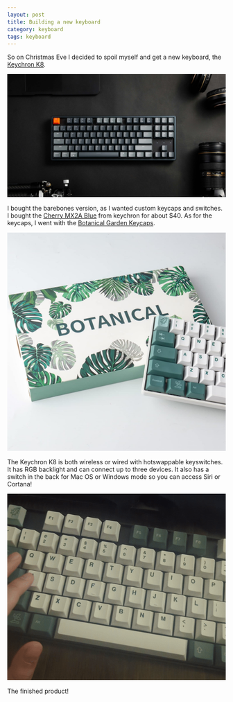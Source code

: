 ```yaml
---
layout: post
title: Building a new keyboard
category: keyboard
tags: keyboard
---
```


So on <span class="green hover">Christmas Eve</span> I decided to spoil myself and get a new keyboard, the <a href="https://www.keychron.com/pages/keychron-k8-wireless-mechanical-keyboard" class="cyan hover">Keychron K8</a>.

![keychron](/assets/webp/keychron.webp)

I bought the barebones version, as I wanted custom keycaps and switches. I bought the <a class="hover blue" href="https://www.keychron.com/products/cherry-mx2a-switch-set?variant=40590476542041">Cherry MX2A Blue</a> from keychron for about $40. As for the keycaps, I went with the <a class="hover lime" href="https://www.amazon.com/dp/B0B51DHCXN?psc=1&ref=ppx_yo2ov_dt_b_product_details">Botanical Garden Keycaps</a>. 

![botanical](/assets/jpg/botanical.jpg)

The Keychron K8 is both wireless or wired with hotswappable keyswitches. It has RGB backlight and can connect up to <span class="red hover">three</span> devices. It also has a switch in the back for Mac OS or Windows mode so you can access Siri or Cortana! 

![keyboard](/assets/gif/keyboard.gif)

The finished product!
